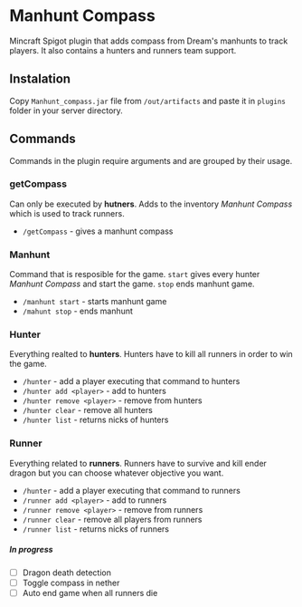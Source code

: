 # Manhunt Compass
Mincraft Spigot plugin that adds compass from Dream's manhunts to track players.
It also contains a hunters and runners team support.

## Instalation
Copy `Manhunt_compass.jar` file from `/out/artifacts` and paste it in `plugins` folder in your server directory.

## Commands
Commands in the plugin require arguments and are grouped by their usage.

### getCompass
Can only be executed by **hutners**. Adds to the inventory _Manhunt Compass_ which is used to track runners.
- `/getCompass` - gives a manhunt compass

### Manhunt
Command that is resposible for the game. `start` gives every hunter _Manhunt Compass_ and start the game. `stop` ends manhunt game.
- `/manhunt start` - starts manhunt game
- `/mahunt stop` - ends manhunt

### Hunter
Everything realted to **hunters**. Hunters have to kill all runners in order to win the game.
- `/hunter` - add a player executing that command to hunters
- `/hunter add <player>` - add <player> to hunters
- `/hunter remove <player>` - remove <player> from hunters
- `/hunter clear` - remove all hunters
- `/hunter list` - returns nicks of hunters
### Runner
Everything related to **runners**. Runners have to survive and kill ender dragon but you can choose whatever objective you want.
- `/hunter` - add a player executing that command to runners
- `/runner add <player>` - add <player> to runners
- `/runner remove <player>` - remove <player> from runners
- `/runner clear` - remove all players from runners
- `/runner list` - returns nicks of runners

##### In progress
- [ ] Dragon death detection
- [ ] Toggle compass in nether
- [ ] Auto end game when all runners die
